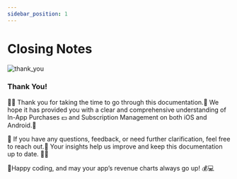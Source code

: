 ```yaml
---
sidebar_position: 1
---
```


# Closing Notes

![thank_you](/img/thank_you_page.jpeg)

### Thank You! 

🎉🙏 Thank you for taking the time to go through this documentation.📔 We hope it has provided you with a clear and comprehensive understanding of In-App Purchases 💵 and Subscription Management on both iOS and Android.📱

📩 If you have any questions, feedback, or need further clarification, feel free to reach out.💬 Your insights help us improve and keep this documentation up to date. 🔄✨

🚀Happy coding, and may your app’s revenue charts always go up! 💰💻